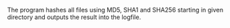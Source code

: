 The program hashes all files using MD5, SHA1 and SHA256 starting in given directory and outputs the result into the logfile.
